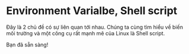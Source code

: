 # Environment Varialbe, Shell script

Đây là 2 chủ đề có sự liên quan tới nhau. Chúng ta cùng tìm hiểu về biến môi trường và một công cụ rất mạnh mẽ của Linux là Shell script.

Bạn đã sẵn sàng!